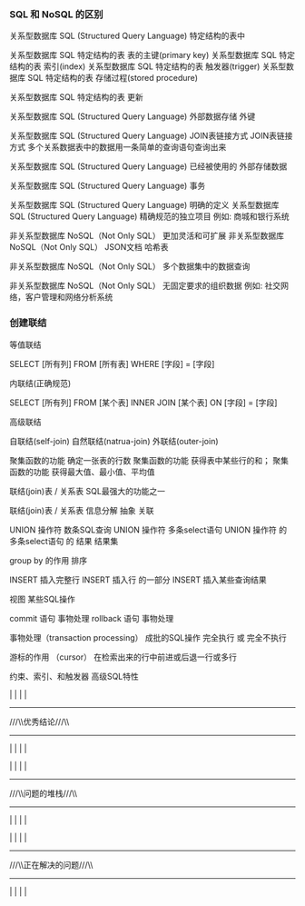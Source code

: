 ### SQL 和 NoSQL 的区别

关系型数据库 SQL (Structured Query Language)  <!-- 储存 --> 特定结构的表中


关系型数据库 SQL 特定结构的表 <!-- 可定义 --> 表的主键(primary key)
关系型数据库 SQL 特定结构的表 <!-- 可定义 --> 索引(index)
关系型数据库 SQL 特定结构的表 <!-- 可定义 --> 触发器(trigger)
关系型数据库 SQL 特定结构的表 <!-- 可定义 --> 存储过程(stored procedure)

关系型数据库 SQL 特定结构的表 <!-- 可以 --> 更新

关系型数据库 SQL (Structured Query Language) <!-- 可以 --> 外部数据存储 外键

关系型数据库 SQL (Structured Query Language)  <!-- 可以使用 --> JOIN表链接方式
JOIN表链接方式  <!-- 可以将 --> 多个关系数据表中的数据用一条简单的查询语句查询出来

关系型数据库 SQL (Structured Query Language)  <!-- 不允许删除 --> 已经被使用的 外部存储数据

关系型数据库 SQL (Structured Query Language)  <!-- 拥有 --> 事务


关系型数据库 SQL (Structured Query Language)  <!-- 是 --> 明确的定义
关系型数据库 SQL (Structured Query Language)  <!-- 适合 --> 精确规范的独立项目 例如: 商城和银行系统


非关系型数据库 NoSQL（Not Only SQL） <!-- 是 --> 更加灵活和可扩展
非关系型数据库 NoSQL（Not Only SQL） <!-- 是 --> JSON文档 哈希表

非关系型数据库 NoSQL（Not Only SQL） <!-- 暂未提供 --> 多个数据集中的数据查询

非关系型数据库 NoSQL（Not Only SQL） <!-- 适合 --> 无固定要求的组织数据  例如: 社交网络，客户管理和网络分析系统




### 创建联结

等值联结

SELECT [所有列] FROM [所有表] WHERE [字段] = [字段]

内联结(正确规范)

SELECT [所有列] FROM [某个表] INNER JOIN [某个表] ON [字段] = [字段]

高级联结

自联结(self-join) 自然联结(natrua-join) 外联结(outer-join) 




聚集函数的功能 <!-- 类似 --> 确定一张表的行数
聚集函数的功能 <!-- 类似 --> 获得表中某些行的和；
聚集函数的功能 <!-- 类似 --> 获得最大值、最小值、平均值




联结(join)表 / 关系表 <!-- 是 --> SQL最强大的功能之一

联结(join)表 / 关系表 <!-- 目的是设计 --> 信息分解 抽象 关联



UNION 操作符 <!-- 可以组合 --> 数条SQL查询
UNION 操作符 <!-- 可以使用 --> 多条select语句
UNION 操作符 的 多条select语句 的 结果 <!-- 可以组合 --> 结果集



group by 的作用 <!-- 是 --> 排序



INSERT <!-- 可以 --> 插入完整行
INSERT <!-- 可以 --> 插入行 的一部分
INSERT <!-- 可以 --> 插入某些查询结果


视图 <!-- 可以简化 --> 某些SQL操作

commit 语句 <!-- 可以管理 --> 事物处理
rollback 语句 <!-- 可以管理 --> 事物处理

事物处理（transaction processing） <!-- 可以确保 --> 成批的SQL操作 完全执行 或 完全不执行

游标的作用 （cursor） <!-- is --> 在检索出来的行中前进或后退一行或多行


约束、索引、和触发器 <!-- is --> 高级SQL特性


|
|
|
|
***
///\\\优秀结论///\\\
***
|
|
|
|









|
|
|
|
***
///\\\问题的堆栈///\\\
***
|
|
|
|






















|
|
|
|
***
///\\\正在解决的问题///\\\
***
|
|
|
|





















